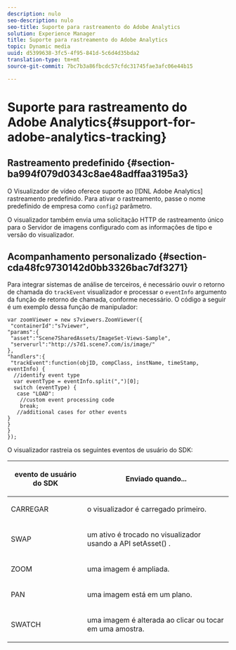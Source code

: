 ```yaml
---
description: nulo
seo-description: nulo
seo-title: Suporte para rastreamento do Adobe Analytics
solution: Experience Manager
title: Suporte para rastreamento do Adobe Analytics
topic: Dynamic media
uuid: d5399638-3fc5-4f95-841d-5c6d4d35bda2
translation-type: tm+mt
source-git-commit: 7bc7b3a86fbcdc57cfdc31745fae3afc06e44b15

---
```



# Suporte para rastreamento do Adobe Analytics{#support-for-adobe-analytics-tracking}

## Rastreamento predefinido {#section-ba994f079d0343c8ae48adffaa3195a3}

O Visualizador de vídeo oferece suporte ao [!DNL Adobe Analytics] rastreamento predefinido. Para ativar o rastreamento, passe o nome predefinido de empresa como `config2` parâmetro.

O visualizador também envia uma solicitação HTTP de rastreamento único para o Servidor de imagens configurado com as informações de tipo e versão do visualizador.

## Acompanhamento personalizado {#section-cda48fc9730142d0bb3326bac7df3271}

Para integrar sistemas de análise de terceiros, é necessário ouvir o retorno de chamada do `trackEvent` visualizador e processar o `eventInfo` argumento da função de retorno de chamada, conforme necessário. O código a seguir é um exemplo dessa função de manipulador:

```
var zoomViewer = new s7viewers.ZoomViewer({ 
 "containerId":"s7viewer", 
"params":{ 
 "asset":"Scene7SharedAssets/ImageSet-Views-Sample", 
 "serverurl":"http://s7d1.scene7.com/is/image/" 
}, 
"handlers":{ 
 "trackEvent":function(objID, compClass, instName, timeStamp, eventInfo) { 
  //identify event type 
  var eventType = eventInfo.split(",")[0]; 
  switch (eventType) { 
   case "LOAD": 
    //custom event processing code 
    break; 
   //additional cases for other events 
} 
} 
} 
});
```

O visualizador rastreia os seguintes eventos de usuário do SDK:

<table id="table_5D090E6614974D968E1A93B5727D859C"> 
 <thead> 
  <tr> 
   <th colname="col1" class="entry"> <p>evento de usuário do SDK </p> </th> 
   <th colname="col2" class="entry"> <p>Enviado quando... </p> </th> 
  </tr> 
 </thead>
 <tbody> 
  <tr> 
   <td colname="col1"> <p> <span class="codeph"> CARREGAR </span> </p> </td> 
   <td colname="col2"> <p>o visualizador é carregado primeiro. </p> </td> 
  </tr> 
  <tr> 
   <td colname="col1"> <p> <span class="codeph"> SWAP </span> </p> </td> 
   <td colname="col2"> <p>um ativo é trocado no visualizador usando a API <span class="codeph"> setAsset() </span> . </p> </td> 
  </tr> 
  <tr> 
   <td colname="col1"> <p> <span class="codeph"> ZOOM </span> </p> </td> 
   <td colname="col2"> <p> uma imagem é ampliada. </p> </td> 
  </tr> 
  <tr> 
   <td colname="col1"> <p> <span class="codeph"> PAN </span> </p> </td> 
   <td colname="col2"> <p>uma imagem está em um plano. </p> </td> 
  </tr> 
  <tr> 
   <td colname="col1"> <p> <span class="codeph"> SWATCH </span> </p> </td> 
   <td colname="col2"> <p> uma imagem é alterada ao clicar ou tocar em uma amostra. </p> </td> 
  </tr> 
 </tbody> 
</table>

